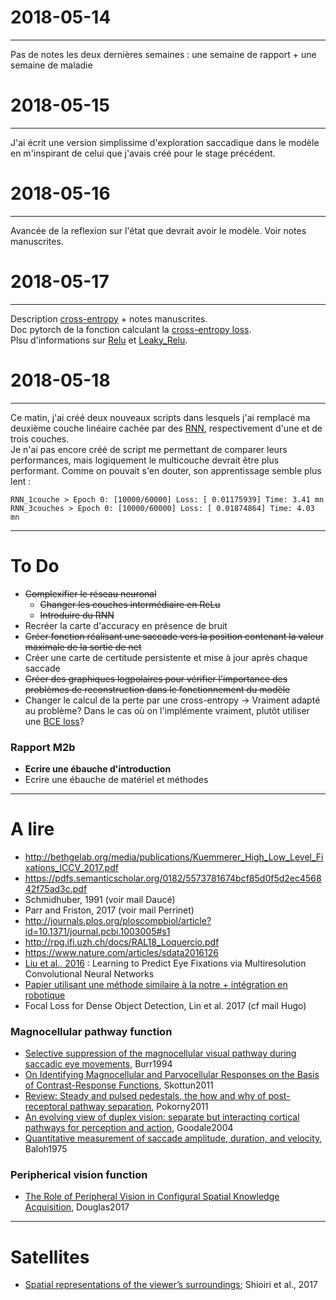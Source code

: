# 2018-05-14
---
Pas de notes les deux dernières semaines : une semaine de rapport + une semaine de maladie

# 2018-05-15
---
J'ai écrit une version simplissime d'exploration saccadique dans le modèle en m'inspirant de celui que j'avais créé pour le stage précédent.

# 2018-05-16
---
Avancée de la reflexion sur l'état que devrait avoir le modèle. Voir notes manuscrites.

# 2018-05-17
---
Description [cross-entropy](https://stackoverflow.com/questions/41990250/what-is-cross-entropy#41990932) + notes manuscrites.  
Doc pytorch de la fonction calculant la [cross-entropy loss](https://pytorch.org/docs/0.3.1/nn.html?highlight=crossentropy#torch.nn.CrossEntropyLoss).  
Plsu d'informations sur [Relu](https://pytorch.org/docs/0.3.1/nn.html?highlight=relu#torch.nn.ReLU) et [Leaky_Relu](https://pytorch.org/docs/0.3.1/nn.html?highlight=relu#torch.nn.LeakyReLU).

# 2018-05-18
---
Ce matin, j'ai créé deux nouveaux scripts dans lesquels j'ai remplacé ma deuxième couche linéaire cachée par des [RNN](https://pytorch.org/docs/0.3.1/nn.html?#torch.nn.RNN), respectivement d'une et de trois couches.  
Je n'ai pas encore créé de script me permettant de comparer leurs performances, mais logiquement le multicouche devrait être plus performant. Comme on pouvait s'en douter, son apprentissage semble plus lent :

    RNN_1couche > Epoch 0: [10000/60000] Loss: [ 0.01175939] Time: 3.41 mn
    RNN_3couches > Epoch 0: [10000/60000] Loss: [ 0.01874864] Time: 4.03 mn


---
# To Do
+ ~~Complexifier le réseau neuronal~~
    + ~~Changer les couches intermédiaire en ReLu~~
    + ~~Introduire du RNN~~
+ Recréer la carte d'accuracy en présence de bruit
+ ~~Créer fonction réalisant une saccade vers la position contenant la valeur maximale de la sortie de net~~
+ Créer une carte de certitude persistente et mise à jour après chaque saccade
+ ~~Créer des graphiques logpolaires pour vérifier l'importance des problèmes de reconstruction dans le fonctionnement du modèle~~
+ Changer le calcul de la perte par une cross-entropy -> Vraiment adapté au problème? Dans le cas où on l'implémente vraiment, plutôt utiliser une [BCE loss](https://pytorch.org/docs/0.3.1/nn.html?highlight=normalize#torch.nn.BCELoss)?

### Rapport M2b
+ **Ecrire une ébauche d'introduction**
+ Ecrire une ébauche de matériel et méthodes

---
# A lire
+ http://bethgelab.org/media/publications/Kuemmerer_High_Low_Level_Fixations_ICCV_2017.pdf
+ https://pdfs.semanticscholar.org/0182/5573781674bcf85d0f5d2ec456842f75ad3c.pdf
+ Schmidhuber, 1991 (voir mail Daucé)
+ Parr and Friston, 2017 (voir mail Perrinet)
+ http://journals.plos.org/ploscompbiol/article?id=10.1371/journal.pcbi.1003005#s1
+ http://rpg.ifi.uzh.ch/docs/RAL18_Loquercio.pdf
+ https://www.nature.com/articles/sdata2016126
+ [Liu et al., 2016](http://ieeexplore.ieee.org/document/7762165/?reload=true) : Learning to Predict Eye Fixations via Multiresolution Convolutional Neural Networks
+ [Papier utilisant une méthode similaire à la notre + intégration en robotique](https://www.researchgate.net/publication/220934961_Fast_Object_Detection_with_Foveated_Imaging_and_Virtual_Saccades_on_Resource_Limited_Robots)
+ Focal Loss for Dense Object Detection, Lin et al. 2017 (cf mail Hugo)
### Magnocellular pathway function  
+ [Selective suppression of the magnocellular visual pathway during saccadic eye movements](http://www.nature.com.lama.univ-amu.fr/articles/371511a0), Burr1994
+ [On Identifying Magnocellular and Parvocellular Responses on the Basis of Contrast-Response Functions](https://www.ncbi.nlm.nih.gov/pmc/articles/PMC3004196/), Skottun2011
+ [Review: Steady and pulsed pedestals, the how and why of post-receptoral pathway separation](http://jov.arvojournals.org/article.aspx?articleid=2191890), Pokorny2011
+ [An evolving view of duplex vision: separate but interacting cortical pathways for perception and action](http://www.sciencedirect.com/science/article/pii/S0959438804000340?via%3Dihub), Goodale2004
+ [Quantitative measurement of saccade amplitude, duration, and velocity](http://n.neurology.org/content/25/11/1065), Baloh1975
### Peripherical vision function
+ [The Role of Peripheral Vision in Configural Spatial Knowledge Acquisition](https://etd.ohiolink.edu/pg_10?0::NO:10:P10_ACCESSION_NUM:wright1496188017928082), Douglas2017

---
# Satellites
+ [Spatial representations of the viewer’s surroundings](https://www.nature.com/articles/s41598-018-25433-5); Shioiri et al., 2017